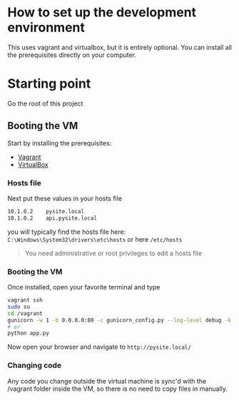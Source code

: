 # How to set up the development environment

This uses vagrant and virtualbox, but it is entirely optional. You can install all the prerequisites directly on your computer.

# Starting point

Go the root of this project

## Booting the VM

Start by installing the prerequisites:

- [Vagrant](https://www.vagrantup.com/downloads.html)
- [VirtualBox](https://www.virtualbox.org/wiki/Downloads)

### Hosts file

Next put these values in your hosts file

```bash
10.1.0.2    pysite.local
10.1.0.2    api.pysite.local
```

you will typically find the hosts file here: `C:\Windows\System32\drivers\etc\hosts` or here `/etc/hosts`

> You need administrative or root privileges to edit a hosts file

### Booting the VM

Once installed, open your favorite terminal and type

```bash
vagrant ssh
sudo su
cd /vagrant
gunicorn -w 1 -b 0.0.0.0:80 -c gunicorn_config.py --log-level debug -k geventwebsocket.gunicorn.workers.GeventWebSocketWorker app:app
# or
python app.py
```

Now open your browser and navigate to `http://pysite.local/`

### Changing code

Any code you change outside the virtual machine is sync'd with the /vagrant folder inside the VM, so there is no need to copy files in manually.

